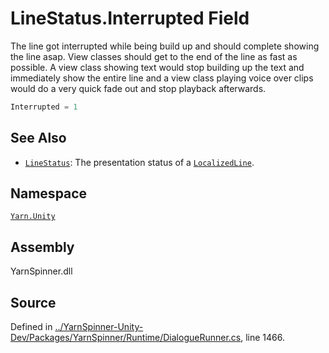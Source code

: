 <!-- This file was generated by a tool. Do not edit this file by hand. -->

# LineStatus.Interrupted Field

The line got interrupted while being build up and should
complete showing the line asap. View classes should get to the
end of the line as fast as possible. A view class showing text
would stop building up the text and immediately show the entire
line and a view class playing voice over clips would do a very
quick fade out and stop playback afterwards.


```csharp
Interrupted = 1
```



## See Also
* [`LineStatus`](/api/csharp/yarn.unity/linestatus.md): 
The presentation status of a [`LocalizedLine`](/api/csharp/yarn.unity/localizedline.md).

## Namespace
[`Yarn.Unity`](/api/csharp/yarn.unity/README.md)

## Assembly
YarnSpinner.dll

## Source
Defined in [../YarnSpinner-Unity-Dev/Packages/YarnSpinner/Runtime/DialogueRunner.cs](https://github.com/YarnSpinnerTool/YarnSpinner-Unity//blob/develop/Runtime/DialogueRunner.cs#L1466), line 1466.
